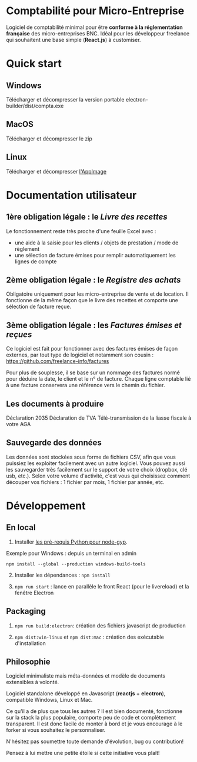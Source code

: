 # Comptabilité pour Micro-Entreprise

Logiciel de comptabilité minimal pour être **conforme à la réglementation française** des micro-entreprises BNC.
Idéal pour les développeur freelance qui souhaitent une base simple (**React.js**) à customiser.

# Quick start

## Windows

Télécharger et décompresser la version portable electron-builder/dist/compta.exe

## MacOS

Télécharger et décompresser le zip 

## Linux

Télécharger et décompresser [l'AppImage](https://docs.appimage.org/introduction/quickstart.html#ref-quickstart)

# Documentation utilisateur

## 1ère obligation légale : le _Livre des recettes_

Le fonctionnement reste très proche d'une feuille Excel avec :
- une aide à la saisie pour les clients / objets de prestation / mode de règlement
- une sélection de facture émises pour remplir automatiquement les lignes de compte

## 2ème obligation légale : le _Registre des achats_

Obligatoire uniquement pour les micro-entreprise de vente et de location.
Il fonctionne de la même façon que le livre des recettes et comporte une sélection de facture reçue.

## 3ème obligation légale : les _Factures émises et reçues_ 

Ce logiciel est fait pour fonctionner avec des factures émises de façon externes, par tout type de logiciel et notamment son cousin :
https://github.com/freelance-info/factures

Pour plus de souplesse, il se base sur un nommage des factures normé pour déduire la date, le client et le n° de facture.
Chaque ligne comptable lié à une facture conservera une référence vers le chemin du fichier.

## Les documents à produire

Déclaration 2035
Déclaration de TVA
Télé-transmission de la liasse fiscale à votre AGA

## Sauvegarde des données

Les données sont stockées sous forme de fichiers CSV, afin que vous puissiez les exploiter facilement avec un autre logiciel.
Vous pouvez aussi les sauvegarder très facilement sur le support de votre choix (dropbox, clé usb, etc.).
Selon votre volume d'activité, c'est vous qui choisissez comment découper vos fichiers : 1 fichier par mois, 1 fichier par année, etc.


# Développement

## En local

1. Installer [les pré-requis Python pour node-gyp](https://github.com/nodejs/node-gyp#Installation).

Exemple pour Windows : depuis un terminal en admin 

```
npm install --global --production windows-build-tools
```

2. Installer les dépendances : `npm install`

3. `npm run start` : lance en parallèle le front React (pour le livereload) et la fenêtre Electron 

## Packaging

1. `npm run build:electron`: création des fichiers javascript de production

2. `npm dist:win-linux` et `npm dist:mac` : création des exécutable d'installation

## Philosophie

Logiciel minimaliste mais méta-données et modèle de documents extensibles à volonté.

Logiciel standalone développé en Javascript (**reactjs** + **electron**), compatible Windows, Linux et Mac.

Ce qu'il a de plus que tous les autres ? Il est bien documenté, fonctionne sur la stack la plus populaire, comporte peu de code et complètement transparent. Il est donc facile de monter à bord et je vous encourage à le forker si vous souhaitez le personnaliser. 

N'hésitez pas soumettre toute demande d'évolution, bug ou contribution! 

Pensez à lui mettre une petite étoile si cette initiative vous plaît!



